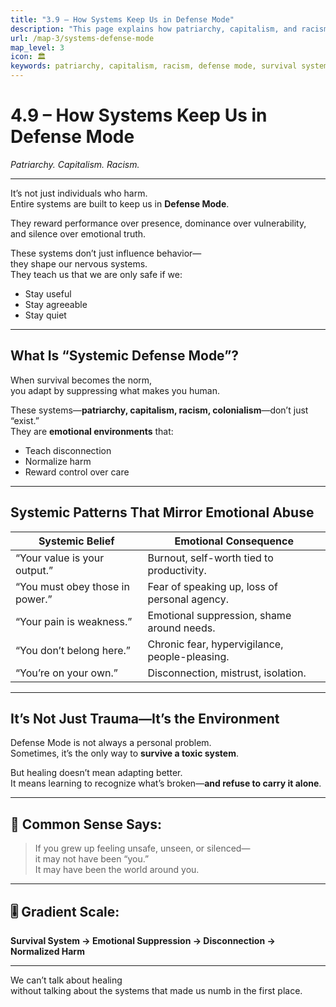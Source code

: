 ```yaml
---
title: "3.9 – How Systems Keep Us in Defense Mode"
description: "This page explains how patriarchy, capitalism, and racism keep people stuck in survival—and normalize emotional harm."
url: /map-3/systems-defense-mode
map_level: 3
icon: 🏛️
keywords: patriarchy, capitalism, racism, defense mode, survival systems, emotional harm, systemic trauma, social structures
---
```


#  4.9 – How Systems Keep Us in Defense Mode  
*Patriarchy. Capitalism. Racism.*

---

It’s not just individuals who harm.  
Entire systems are built to keep us in **Defense Mode**.

They reward performance over presence, dominance over vulnerability,  
and silence over emotional truth.

These systems don’t just influence behavior—  
they shape our nervous systems.  
They teach us that we are only safe if we:

- Stay useful  
- Stay agreeable  
- Stay quiet

---

## What Is “Systemic Defense Mode”?

When survival becomes the norm,  
you adapt by suppressing what makes you human.

These systems—**patriarchy, capitalism, racism, colonialism**—don’t just “exist.”  
They are **emotional environments** that:

- Teach disconnection  
- Normalize harm  
- Reward control over care

---

## Systemic Patterns That Mirror Emotional Abuse

| **Systemic Belief**                        | **Emotional Consequence**                            |
|--------------------------------------------|------------------------------------------------------|
| “Your value is your output.”               | Burnout, self-worth tied to productivity.            |
| “You must obey those in power.”            | Fear of speaking up, loss of personal agency.        |
| “Your pain is weakness.”                   | Emotional suppression, shame around needs.           |
| “You don’t belong here.”                   | Chronic fear, hypervigilance, people-pleasing.       |
| “You’re on your own.”                      | Disconnection, mistrust, isolation.                  |

---

## It’s Not Just Trauma—It’s the Environment

Defense Mode is not always a personal problem.  
Sometimes, it’s the only way to **survive a toxic system**.

But healing doesn’t mean adapting better.  
It means learning to recognize what’s broken—**and refuse to carry it alone**.

---

## 🧠 Common Sense Says:

> If you grew up feeling unsafe, unseen, or silenced—  
> it may not have been “you.”  
> It may have been the world around you.

---

## 🎚️ Gradient Scale:

**Survival System → Emotional Suppression → Disconnection → Normalized Harm**

---

We can’t talk about healing  
without talking about the systems that made us numb in the first place.